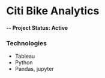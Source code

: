 # Citi Bike Analytics

#### -- Project Status: Active

### Technologies
* Tableau
* Python
* Pandas, jupyter